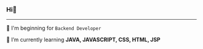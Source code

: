 ### Hi👋 
---

🐣 I'm beginning for `Backend Developer`

🌱 I’m currently learning **JAVA, JAVASCRIPT, CSS, HTML, JSP**




